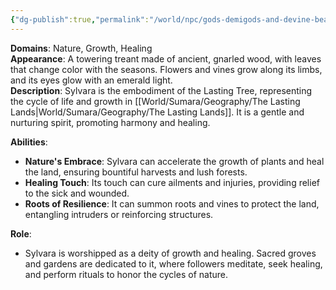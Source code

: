 ```yaml
---
{"dg-publish":true,"permalink":"/world/npc/gods-demigods-and-devine-beasts/the-lasting-lands/devine-beasts/sylvara-the-eternal-treant/"}
---
```


**Domains**: Nature, Growth, Healing  
**Appearance**: A towering treant made of ancient, gnarled wood, with leaves that change color with the seasons. Flowers and vines grow along its limbs, and its eyes glow with an emerald light.  
**Description**: Sylvara is the embodiment of the Lasting Tree, representing the cycle of life and growth in [[World/Sumara/Geography/The Lasting Lands\|World/Sumara/Geography/The Lasting Lands]]. It is a gentle and nurturing spirit, promoting harmony and healing.

**Abilities**:

- **Nature's Embrace**: Sylvara can accelerate the growth of plants and heal the land, ensuring bountiful harvests and lush forests.
- **Healing Touch**: Its touch can cure ailments and injuries, providing relief to the sick and wounded.
- **Roots of Resilience**: It can summon roots and vines to protect the land, entangling intruders or reinforcing structures.

**Role**:

- Sylvara is worshipped as a deity of growth and healing. Sacred groves and gardens are dedicated to it, where followers meditate, seek healing, and perform rituals to honor the cycles of nature.